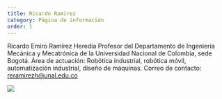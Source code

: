 ```yaml
---
title: Ricardo Ramirez
category: Página de información 
order: 1
---
```

Ricardo Emiro Ramírez Heredia
Profesor del Departamento de Ingeniería Mecánica y Mecatrónica de la Universidad Nacional de Colombia, sede Bogotá.
Área de actuación: Robótica industrial, robótica móvil, automatización industrial, diseño de máquinas.
Correo de contacto: reramirezh@unal.edu.co

![](//placehold.it/800x600)
